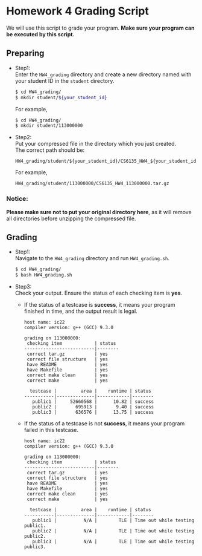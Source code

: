 # Homework 4 Grading Script
We will use this script to grade your program. **Make sure your program can be executed by this script.**

## Preparing
* Step1:  
    Enter the `HW4_grading` directory and create a new directory named with your student ID in the `student` directory.
    ```sh
    $ cd HW4_grading/
    $ mkdir student/${your_student_id}
    ```
    For example,
    ```sh
    $ cd HW4_grading/
    $ mkdir student/113000000
    ```

* Step2:  
    Put your compressed file in the directory which you just created.  
    The correct path should be:
    ```
    HW4_grading/student/${your_student_id}/CS6135_HW4_${your_student_id}.tar.gz
    ```
    For example,
    ```
    HW4_grading/student/113000000/CS6135_HW4_113000000.tar.gz
    ```

### Notice:  
**Please make sure not to put your original directory here**, as it will remove all directories before unzipping the compressed file.

## Grading
* Step1:  
    Navigate to the `HW4_grading` directory and run `HW4_grading.sh`.
    ```sh
    $ cd HW4_grading/
    $ bash HW4_grading.sh
    ```

* Step3:  
    Check your output. Ensure the status of each checking item is **yes**.
    * If the status of a testcase is **success**, it means your program finished in time, and the output result is legal.
        ```
        host name: ic22
        compiler version: g++ (GCC) 9.3.0
        
        grading on 113000000:
         checking item            | status
        --------------------------|--------
         correct tar.gz           | yes
         correct file structure   | yes
         have README              | yes
         have Makefile            | yes
         correct make clean       | yes
         correct make             | yes
        
          testcase |         area |    runtime | status
        -----------|--------------|------------|--------
           public1 |     52660568 |      10.82 | success
           public2 |       695913 |       9.40 | success
           public3 |       636576 |      13.75 | success
        ```

    * If the status of a testcase is not **success**, it means your program failed in this testcase.
        ```
        host name: ic22
        compiler version: g++ (GCC) 9.3.0
        
        grading on 113000000:
         checking item            | status
        --------------------------|--------
         correct tar.gz           | yes
         correct file structure   | yes
         have README              | yes
         have Makefile            | yes
         correct make clean       | yes
         correct make             | yes
        
          testcase |         area |    runtime | status
        -----------|--------------|------------|--------
           public1 |          N/A |        TLE | Time out while testing public1.
           public2 |          N/A |        TLE | Time out while testing public2.
           public3 |          N/A |        TLE | Time out while testing public3.
        ```
